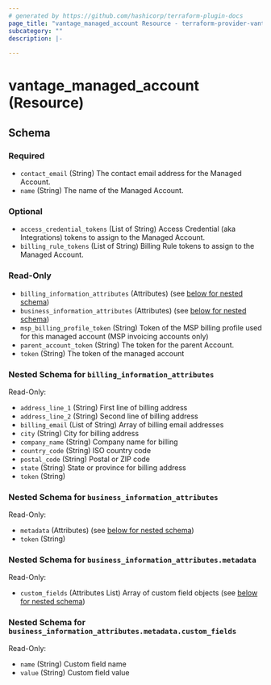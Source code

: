 ```yaml
---
# generated by https://github.com/hashicorp/terraform-plugin-docs
page_title: "vantage_managed_account Resource - terraform-provider-vantage"
subcategory: ""
description: |-
  
---
```


# vantage_managed_account (Resource)





<!-- schema generated by tfplugindocs -->
## Schema

### Required

- `contact_email` (String) The contact email address for the Managed Account.
- `name` (String) The name of the Managed Account.

### Optional

- `access_credential_tokens` (List of String) Access Credential (aka Integrations) tokens to assign to the Managed Account.
- `billing_rule_tokens` (List of String) Billing Rule tokens to assign to the Managed Account.

### Read-Only

- `billing_information_attributes` (Attributes) (see [below for nested schema](#nestedatt--billing_information_attributes))
- `business_information_attributes` (Attributes) (see [below for nested schema](#nestedatt--business_information_attributes))
- `msp_billing_profile_token` (String) Token of the MSP billing profile used for this managed account (MSP invoicing accounts only)
- `parent_account_token` (String) The token for the parent Account.
- `token` (String) The token of the managed account

<a id="nestedatt--billing_information_attributes"></a>
### Nested Schema for `billing_information_attributes`

Read-Only:

- `address_line_1` (String) First line of billing address
- `address_line_2` (String) Second line of billing address
- `billing_email` (List of String) Array of billing email addresses
- `city` (String) City for billing address
- `company_name` (String) Company name for billing
- `country_code` (String) ISO country code
- `postal_code` (String) Postal or ZIP code
- `state` (String) State or province for billing address
- `token` (String)


<a id="nestedatt--business_information_attributes"></a>
### Nested Schema for `business_information_attributes`

Read-Only:

- `metadata` (Attributes) (see [below for nested schema](#nestedatt--business_information_attributes--metadata))
- `token` (String)

<a id="nestedatt--business_information_attributes--metadata"></a>
### Nested Schema for `business_information_attributes.metadata`

Read-Only:

- `custom_fields` (Attributes List) Array of custom field objects (see [below for nested schema](#nestedatt--business_information_attributes--metadata--custom_fields))

<a id="nestedatt--business_information_attributes--metadata--custom_fields"></a>
### Nested Schema for `business_information_attributes.metadata.custom_fields`

Read-Only:

- `name` (String) Custom field name
- `value` (String) Custom field value


